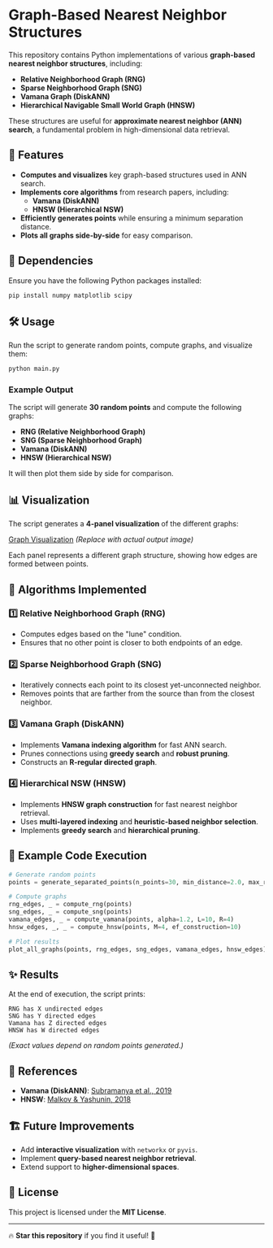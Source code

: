 # Graph-Based Nearest Neighbor Structures

This repository contains Python implementations of various **graph-based nearest neighbor structures**, including:

- **Relative Neighborhood Graph (RNG)**
- **Sparse Neighborhood Graph (SNG)**
- **Vamana Graph (DiskANN)**
- **Hierarchical Navigable Small World Graph (HNSW)**

These structures are useful for **approximate nearest neighbor (ANN) search**, a fundamental problem in high-dimensional data retrieval.

## 🚀 Features

- **Computes and visualizes** key graph-based structures used in ANN search.
- **Implements core algorithms** from research papers, including:
  - **Vamana (DiskANN)**
  - **HNSW (Hierarchical NSW)**
- **Efficiently generates points** while ensuring a minimum separation distance.
- **Plots all graphs side-by-side** for easy comparison.

## 📌 Dependencies

Ensure you have the following Python packages installed:

```bash
pip install numpy matplotlib scipy
```

## 🛠️ Usage

Run the script to generate random points, compute graphs, and visualize them:

```bash
python main.py
```

### Example Output

The script will generate **30 random points** and compute the following graphs:

- **RNG (Relative Neighborhood Graph)**
- **SNG (Sparse Neighborhood Graph)**
- **Vamana (DiskANN)**
- **HNSW (Hierarchical NSW)**

It will then plot them side by side for comparison.

## 📊 Visualization

The script generates a **4-panel visualization** of the different graphs:

[Graph Visualization](example_graph.png) *(Replace with actual output image)*

Each panel represents a different graph structure, showing how edges are formed between points.

## 📜 Algorithms Implemented

### 1️⃣ **Relative Neighborhood Graph (RNG)**

- Computes edges based on the "lune" condition.
- Ensures that no other point is closer to both endpoints of an edge.

### 2️⃣ **Sparse Neighborhood Graph (SNG)**

- Iteratively connects each point to its closest yet-unconnected neighbor.
- Removes points that are farther from the source than from the closest neighbor.

### 3️⃣ **Vamana Graph (DiskANN)**

- Implements **Vamana indexing algorithm** for fast ANN search.
- Prunes connections using **greedy search** and **robust pruning**.
- Constructs an **R-regular directed graph**.

### 4️⃣ **Hierarchical NSW (HNSW)**

- Implements **HNSW graph construction** for fast nearest neighbor retrieval.
- Uses **multi-layered indexing** and **heuristic-based neighbor selection**.
- Implements **greedy search** and **hierarchical pruning**.

## 📌 Example Code Execution

```python
# Generate random points
points = generate_separated_points(n_points=30, min_distance=2.0, max_range=15)

# Compute graphs
rng_edges, _ = compute_rng(points)
sng_edges, _ = compute_sng(points)
vamana_edges, _ = compute_vamana(points, alpha=1.2, L=10, R=4)
hnsw_edges, _, _ = compute_hnsw(points, M=4, ef_construction=10)

# Plot results
plot_all_graphs(points, rng_edges, sng_edges, vamana_edges, hnsw_edges)
```

## ✨ Results

At the end of execution, the script prints:

```text
RNG has X undirected edges
SNG has Y directed edges
Vamana has Z directed edges
HNSW has W directed edges
```

*(Exact values depend on random points generated.)*

## 📄 References

- **Vamana (DiskANN)**: [Subramanya et al., 2019](https://arxiv.org/pdf/1907.09991.pdf)
- **HNSW**: [Malkov & Yashunin, 2018](https://arxiv.org/abs/1603.09320)

## 🏗️ Future Improvements

- Add **interactive visualization** with `networkx` or `pyvis`.
- Implement **query-based nearest neighbor retrieval**.
- Extend support to **higher-dimensional spaces**.

## 📜 License

This project is licensed under the **MIT License**.

---

🔥 **Star this repository** if you find it useful! 🚀

